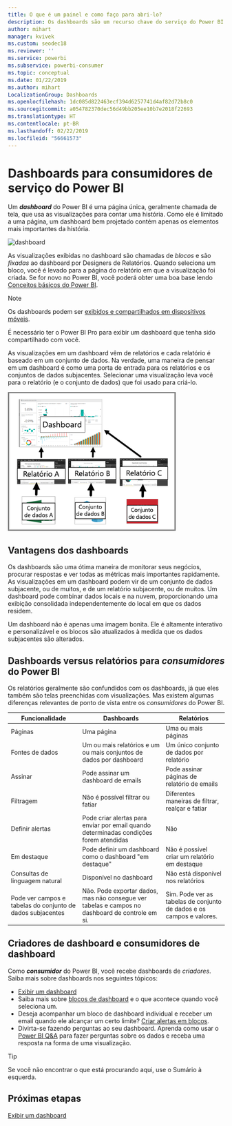 ```yaml
---
title: O que é um painel e como faço para abri-lo?
description: Os dashboards são um recurso chave do serviço do Power BI.
author: mihart
manager: kvivek
ms.custom: seodec18
ms.reviewer: ''
ms.service: powerbi
ms.subservice: powerbi-consumer
ms.topic: conceptual
ms.date: 01/22/2019
ms.author: mihart
LocalizationGroup: Dashboards
ms.openlocfilehash: 1dc085d822463ecf394d6257741d4af82d72b8c0
ms.sourcegitcommit: a054782370dec56d49bb205ee10b7e2018f22693
ms.translationtype: HT
ms.contentlocale: pt-BR
ms.lasthandoff: 02/22/2019
ms.locfileid: "56661573"
---
```

# <a name="dashboards-for-power-bi-service-consumers"></a>Dashboards para consumidores de serviço do Power BI

Um ***dashboard*** do Power BI é uma página única, geralmente chamada de tela, que usa as visualizações para contar uma história. Como ele é limitado a uma página, um dashboard bem projetado contém apenas os elementos mais importantes da história.

![dashboard](media/end-user-dashboards/power-bi-dashboard2.png)

As visualizações exibidas no dashboard são chamadas de *blocos* e são *fixadas* ao dashboard por Designers de Relatórios. Quando seleciona um bloco, você é levado para a página do relatório em que a visualização foi criada. Se for novo no Power BI, você poderá obter uma boa base lendo [Conceitos básicos do Power BI](end-user-basic-concepts.md).

> [!NOTE]
> Os dashboards podem ser [exibidos e compartilhados em dispositivos móveis](mobile/mobile-apps-view-dashboard.md).
>
> É necessário ter o Power BI Pro para exibir um dashboard que tenha sido compartilhado com você.
> 

As visualizações em um dashboard vêm de relatórios e cada relatório é baseado em um conjunto de dados. Na verdade, uma maneira de pensar em um dashboard é como uma porta de entrada para os relatórios e os conjuntos de dados subjacentes. Selecionar uma visualização leva você para o relatório (e o conjunto de dados) que foi usado para criá-lo.

![diagrama mostrando a relação entre dashboards, relatórios, conjuntos de dados](media/end-user-dashboards/power-bi-diagram.png)

## <a name="advantages-of-dashboards"></a>Vantagens dos dashboards
Os dashboards são uma ótima maneira de monitorar seus negócios, procurar respostas e ver todas as métricas mais importantes rapidamente. As visualizações em um dashboard podem vir de um conjunto de dados subjacente, ou de muitos, e de um relatório subjacente, ou de muitos. Um dashboard pode combinar dados locais e na nuvem, proporcionando uma exibição consolidada independentemente do local em que os dados residem.

Um dashboard não é apenas uma imagem bonita. Ele é altamente interativo e personalizável e os blocos são atualizados à medida que os dados subjacentes são alterados.

## <a name="dashboards-versus-reports-for-power-bi-consumers"></a>Dashboards versus relatórios para ***consumidores*** do Power BI
Os relatórios geralmente são confundidos com os dashboards, já que eles também são telas preenchidas com visualizações. Mas existem algumas diferenças relevantes de ponto de vista entre os *consumidores* do Power BI.

| **Funcionalidade** | **Dashboards** | **Relatórios** |
| --- | --- | --- |
| Páginas |Uma página |Uma ou mais páginas |
| Fontes de dados |Um ou mais relatórios e um ou mais conjuntos de dados por dashboard |Um único conjunto de dados por relatório |
| Assinar |Pode assinar um dashboard de emails |Pode assinar páginas de relatório de emails |
| Filtragem |Não é possível filtrar ou fatiar |Diferentes maneiras de filtrar, realçar e fatiar |
| Definir alertas |Pode criar alertas para enviar por email quando determinadas condições forem atendidas |Não |
| Em destaque |Pode definir um dashboard como o dashboard "em destaque" |Não é possível criar um relatório em destaque |
| Consultas de linguagem natural |Disponível no dashboard |Não está disponível nos relatórios |
| Pode ver campos e tabelas do conjunto de dados subjacentes |Não. Pode exportar dados, mas não consegue ver tabelas e campos no dashboard de controle em si. |Sim. Pode ver as tabelas de conjunto de dados e os campos e valores. |


## <a name="dashboard-creators-and-dashboard-consumers"></a>Criadores de dashboard e consumidores de dashboard
Como ***consumidor*** do Power BI, você recebe dashboards de *criadores*. Saiba mais sobre dashboards nos seguintes tópicos:

* [Exibir um dashboard](end-user-dashboard-open.md)
* Saiba mais sobre [blocos de dashboard](end-user-tiles.md) e o que acontece quando você seleciona um.
* Deseja acompanhar um bloco de dashboard individual e receber um email quando ele alcançar um certo limite? [Criar alertas em blocos](end-user-alerts.md).
* Divirta-se fazendo perguntas ao seu dashboard. Aprenda como usar o [Power BI Q&A](end-user-q-and-a.md) para fazer perguntas sobre os dados e receba uma resposta na forma de uma visualização.

> [!TIP]
> Se você não encontrar o que está procurando aqui, use o Sumário à esquerda.
> 

## <a name="next-steps"></a>Próximas etapas
[Exibir um dashboard](end-user-dashboard-open.md) 